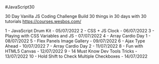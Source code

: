 #JavaScript30

30 Day Vanilla JS Coding Challenge
Build 30 things in 30 days with 30 tutorials
https://courses.wesbos.com/

1 - JavaScript Drum Kit - 05/07/2022
2 - CSS + JS Clock - 06/07/2022
3 - Playing with CSS Variables and JS - 07/07/2022
4 - Array Cardio Day 1 - 08/07/2022
5 - Flex Panels Image Gallery - 09/07/2022
6 - Ajax Type Ahead - 10/07/2022
7 - Array Cardio Day 2 - 11/07/2022
8 - Fun with HTML5 Canvas - 12/07/2022
9 - 14 Must Know Dev Tools Tricks - 13/07/2022
10 - Hold Shift to Check Multiple Checkboxes - 14/07/2022
